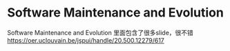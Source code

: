 # Software Maintenance and Evolution


Software Maintenance and Evolution
里面包含了很多slide，很不错
https://oer.uclouvain.be/jspui/handle/20.500.12279/617

